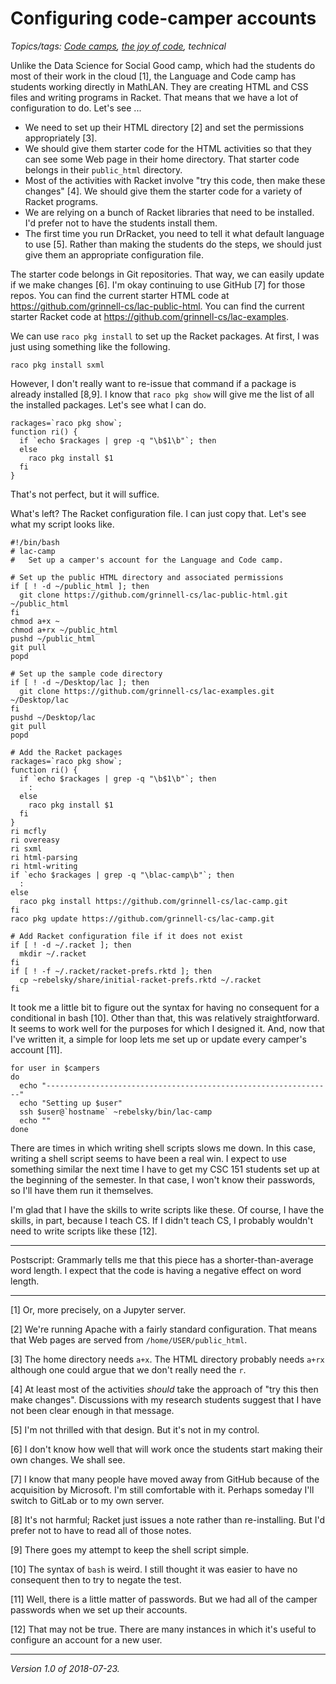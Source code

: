 Configuring code-camper accounts
===========================

*Topics/tags: [Code camps](index-code-camps), [the joy of code](index-joc), technical*

Unlike the Data Science for Social Good camp, which had the students do most
of their work in the cloud [1], the Language and Code camp has students
working directly in MathLAN.  They are creating HTML and CSS files and
writing programs in Racket.  That means that we have a lot of configuration
to do.  Let's see ...

* We need to set up their HTML directory [2] and set the permissions
  appropriately [3].
* We should give them starter code for the HTML activities so that they
  can see some Web page in their home directory.  That starter code
  belongs in their `public_html` directory.
* Most of the activities with Racket involve "try this code, then
  make these changes" [4]. We should give them the starter code for a 
  variety of Racket programs.
* We are relying on a bunch of Racket libraries that need to be installed.
  I'd prefer not to have the students install them.
* The first time you run DrRacket, you need to tell it what default language
  to use [5].  Rather than making the students do the steps, we should just
  give them an appropriate configuration file.

The starter code belongs in Git repositories.  That way, we can easily
update if we make changes [6].  I'm okay continuing to use GitHub [7] for
those repos.  You can find the current starter HTML code at
<https://github.com/grinnell-cs/lac-public-html>.  You can find the current
starter Racket code at <https://github.com/grinnell-cs/lac-examples>.

We can use `raco pkg install` to set up the Racket packages.  At first, I
was just using something like the following.

    raco pkg install sxml

However, I don't really want to re-issue that command if a package is
already installed [8,9].  I know that `raco pkg show` will give me the
list of all the installed packages.  Let's see what I can do.

    rackages=`raco pkg show`;
    function ri() {
      if `echo $rackages | grep -q "\b$1\b"`; then
      else
        raco pkg install $1
      fi
    }

That's not perfect, but it will suffice.

What's left?  The Racket configuration file.  I can just copy that.
Let's see what my script looks like.

    #!/bin/bash
    # lac-camp
    #   Set up a camper's account for the Language and Code camp.
    
    # Set up the public HTML directory and associated permissions
    if [ ! -d ~/public_html ]; then
      git clone https://github.com/grinnell-cs/lac-public-html.git ~/public_html
    fi
    chmod a+x ~
    chmod a+rx ~/public_html
    pushd ~/public_html
    git pull
    popd
    
    # Set up the sample code directory
    if [ ! -d ~/Desktop/lac ]; then
      git clone https://github.com/grinnell-cs/lac-examples.git ~/Desktop/lac
    fi
    pushd ~/Desktop/lac
    git pull
    popd
    
    # Add the Racket packages
    rackages=`raco pkg show`;
    function ri() {
      if `echo $rackages | grep -q "\b$1\b"`; then
        :
      else
        raco pkg install $1
      fi
    }
    ri mcfly
    ri overeasy
    ri sxml
    ri html-parsing
    ri html-writing
    if `echo $rackages | grep -q "\blac-camp\b"`; then
      :
    else
      raco pkg install https://github.com/grinnell-cs/lac-camp.git
    fi
    raco pkg update https://github.com/grinnell-cs/lac-camp.git
    
    # Add Racket configuration file if it does not exist
    if [ ! -d ~/.racket ]; then
      mkdir ~/.racket
    fi
    if [ ! -f ~/.racket/racket-prefs.rktd ]; then
      cp ~rebelsky/share/initial-racket-prefs.rktd ~/.racket
    fi

It took me a little bit to figure out the syntax for having no consequent
for a conditional in bash [10].  Other than that, this was relatively
straightforward.  It seems to work well for the purposes for which I
designed it.  And, now that I've written it, a simple for loop lets
me set up or update every camper's account [11].

    for user in $campers
    do
      echo "----------------------------------------------------------------"
      echo "Setting up $user"
      ssh $user@`hostname` ~rebelsky/bin/lac-camp
      echo ""
    done

There are times in which writing shell scripts slows me down.  In this
case, writing a shell script seems to have been a real win.  I expect to
use something similar the next time I have to get my CSC 151 students
set up at the beginning of the semester.  In that case, I won't know
their passwords, so I'll have them run it themselves.

I'm glad that I have the skills to write scripts like these.  Of course,
I have the skills, in part, because I teach CS.  If I didn't teach CS,
I probably wouldn't need to write scripts like these [12].

---

Postscript: Grammarly tells me that this piece has a shorter-than-average
word length.  I expect that the code is having a negative effect on
word length.

---

[1] Or, more precisely, on a Jupyter server.

[2] We're running Apache with a fairly standard configuration.  That means
that Web pages are served from `/home/USER/public_html`.

[3] The home directory needs `a+x`.  The HTML directory probably needs
`a+rx` although one could argue that we don't really need the `r`.

[4] At least most of the activities *should* take the approach of "try this 
then make changes".  Discussions with my research students suggest that I
have not been clear enough in that message.

[5] I'm not thrilled with that design.  But it's not in my control.

[6] I don't know how well that will work once the students start making
their own changes.  We shall see.

[7] I know that many people have moved away from GitHub because of the
acquisition by Microsoft.  I'm still comfortable with it.  Perhaps someday
I'll switch to GitLab or to my own server.

[8] It's not harmful; Racket just issues a note rather than re-installing.
But I'd prefer not to have to read all of those notes.

[9] There goes my attempt to keep the shell script simple.

[10] The syntax of `bash` is weird.  I still thought it was easier to
have no consequent then to try to negate the test.

[11] Well, there is a little matter of passwords.  But we had all of the
camper passwords when we set up their accounts.

[12] That may not be true.  There are many instances in which it's useful
to configure an account for a new user.

---

*Version 1.0 of 2018-07-23.*
